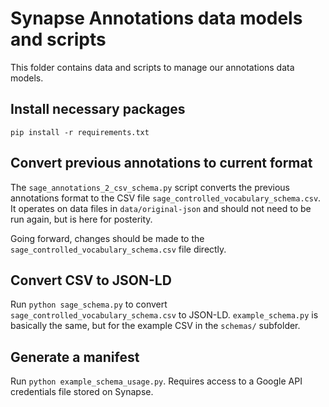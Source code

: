 # Synapse Annotations data models and scripts

This folder contains data and scripts to manage our annotations data models.

## Install necessary packages

```
pip install -r requirements.txt
```

## Convert previous annotations to current format

The `sage_annotations_2_csv_schema.py` script converts the previous annotations
format to the CSV file `sage_controlled_vocabulary_schema.csv`. It operates on
data files in `data/original-json` and should not need to be run again, but is
here for posterity. 

Going forward, changes should be made to the
`sage_controlled_vocabulary_schema.csv` file directly.

## Convert CSV to JSON-LD

Run `python sage_schema.py` to convert `sage_controlled_vocabulary_schema.csv`
to JSON-LD. `example_schema.py` is basically the same, but for the example CSV
in the `schemas/` subfolder.

## Generate a manifest

Run `python example_schema_usage.py`. Requires access to a Google API
credentials file stored on Synapse.
